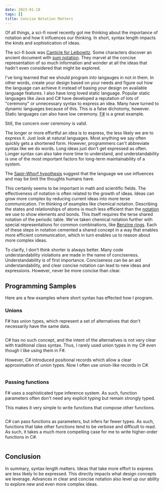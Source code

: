 ```yaml
---
date: 2023-01-18
tags: []
title: Concise Notation Matters
---
```


Of all things, a sci-fi novel recently got me thinking about the importance of notation and how it influences our thinking.
In short, syntax length impacts the kinds and sophistication of ideas.
<!--more-->

The sci-fi book was [Canticle for Leibowitz](https://en.wikipedia.org/wiki/A_Canticle_for_Leibowitz). Some characters discover an ancient document with [sum notation](https://en.wikipedia.org/wiki/Summation#Notation).
They marvel at the concise representation of so much information and wonder at all the ideas that hadn't even considered that might be explored.

I've long learned that we should program *into* langauges in not *in* them. In other words, create your design based on your needs and figure out how the language can achieve it instead of basing your design on available language features. I also have long loved static language. Popular static languages like Java and C# have developed a reputation of lots of "ceremony" or unnecessary syntax to express an idea.
Many have turned to dynamic languages because of this. This is a false dichotomy, however. Static languages can also have low ceremony. [F#](https://fsharp.org/) is a great example.

Still, the concern over ceremony is valid. 

The longer or more effortful an idea is to express, the less likely we are to express it.
Just look at natural languages. Most anything we say often quickly gets a shortened form.
However, programmers can't abbreviate syntax like we do words. Long ideas just don't get expressed as often.
Longer syntax can also take more time to understand, and understandability is one of the most important factors for long-term maintainability of a system.


The [Sapir-Whorf hypothesis](https://en.wikipedia.org/wiki/Linguistic_relativity) suggest that the language we use influences and may be limit the thoughts humans have.

This certainly seems to be important in math and scientific fields. The effectiveness of notation is often related to the growth of ideas.
Ideas can grow more complex by reducing current ideas into more terse communication. I'm thinking of examples like chemical notation. Describing the states and relationships of atoms is much less efficient than the [notation](https://en.wikipedia.org/wiki/Chemical_formula) we use to show elements and bonds. This itself requires the terse shared notation of the periodic table. We've taken chemical notation further with special representations for common combinations, like [Benzine rings](https://en.wikipedia.org/wiki/Benzene). Each of these steps in notation cemented a shared concept in a way that enables more efficient communication, which in turn enables us to reason about more complex ideas.

To clarify, I don't think shorter is always better. Many code understandability violations are made in the name of conciseness. Understandability is of first importance. Conciseness can be an aid understandability, and clear concise notation can lead to new ideas and expressions. However, never be more concise than clear.

<!-- TODO: Give examples of ideas I can express that I couldn't before. Perhaps records for union-likes, unions. Also passing functions and all the typing complexity in c# vs F# -->


## Programming Samples
Here are a few examples where short syntax has effected how I program.

### Unions
F# has union types, which represent a set of alternatives that don't necessarily have the same data.

```fsharp
```

C# has no such concept, and the intent of the alternatives is not very clear with traditional class syntax.
Thus, I rarely used union types in my C# even though I like using them in F#.

However, C# introduced positional records which allow a clear approximation of union types.
Now I often use union-like records in C#.

```cs
```

### Passing functions

F# uses a sophisticated type inference system. As such, function parameters often don't need any explicit typing but remain strongly typed.

This makes it very simple to write functions that compose other functions.

```fsharp
```

C# can pass functions as parameters, but infers far fewer types. As such, functions that take other functions tend to be verbose and difficult to read.
As such, it takes a much more compelling case for me to write higher-order functions in C#.

```cs
```

## Conclusion
In summary, syntax length matters. Ideas that take more effort to express are less likely to be expressed. 
This directly impacts what design concepts we leverage. Advances in clear and concise notation also level up our ability to explore new and even more complex ideas.

<!-- - still believe program into a language not in a language
- Language syntax still matters
- I have a math background. there are no compilers or computers, just symbols and other mathematicians who need to understand what you've written.
  - I've heard said that advances in math often require advances in notation
  - makes sense, since  -->

<!-- - sum notation: clear visual grouping, all info at a glance, puts pattern identity in a way we can do math on it much like we do normal math. Enables a whole new world of reasoning about series. E.g. I can't imagine understanding [generating functions](https://en.wikipedia.org/wiki/Generating_function) without sum notation (one of the tools we can use for finding closed forms of sequences like the fibonacci sequence)

https://en.wikipedia.org/wiki/Linguistic_relativity

Do I reference canticle for leibowitz and how the 


Hmm, maybe make a connection to diminutions and abbreviations. If something is too long, we're less likely to say it.
Things we say often get shortened.

In programming, if there's too much syntax to express an idea, then we won't express it often. It's also more costly to grasp an idea that requires a longer explanation. 



Maybe connect to dynamic programmer complaints about ceremony. I love static typing, but there is a good point about ceremony.
Space and keystrokes have cost. -->

